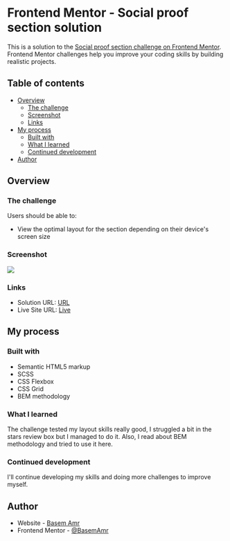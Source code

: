 # Frontend Mentor - Social proof section solution

This is a solution to the [Social proof section challenge on Frontend Mentor](https://www.frontendmentor.io/challenges/social-proof-section-6e0qTv_bA). Frontend Mentor challenges help you improve your coding skills by building realistic projects. 

## Table of contents

- [Overview](#overview)
  - [The challenge](#the-challenge)
  - [Screenshot](#screenshot)
  - [Links](#links)
- [My process](#my-process)
  - [Built with](#built-with)
  - [What I learned](#what-i-learned)
  - [Continued development](#continued-development)
- [Author](#author)

## Overview

### The challenge

Users should be able to:

- View the optimal layout for the section depending on their device's screen size

### Screenshot

![](https://i.ibb.co/TYZRHkj/screenshot.jpg)

### Links

- Solution URL: [URL](https://www.frontendmentor.io/solutions/responsive-social-proof-section-scss-bem-css-flexbox-and-grid-nZDZ7MXWX)
- Live Site URL: [Live](https://basemamr.github.io/social-proof/)

## My process

### Built with

- Semantic HTML5 markup
- SCSS
- CSS Flexbox
- CSS Grid
- BEM methodology

### What I learned

The challenge tested my layout skills really good, I struggled a bit in the stars review box but I managed to do it.
Also, I read about BEM methodology and tried to use it here.

### Continued development

I'll continue developing my skills and doing more challenges to improve myself.

## Author

- Website - [Basem Amr](https://basemamr.github.io/homepage/)
- Frontend Mentor - [@BasemAmr](https://www.frontendmentor.io/profile/BasemAmr)
